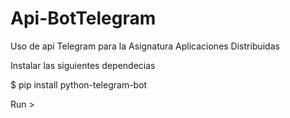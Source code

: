 # Api-BotTelegram
Uso de api Telegram para la Asignatura Aplicaciones Distribuidas

Instalar las siguientes dependecias

$ pip install python-telegram-bot

Run >

